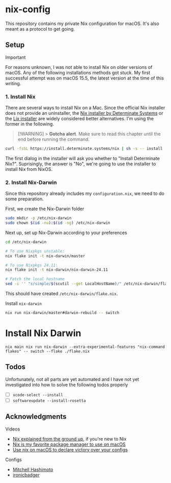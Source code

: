 # nix-config

This repository contains my private Nix configuration for macOS. It's also meant as a protocol to get going.

## Setup

> [!IMPORTANT]
> For reasons unknown, I was not able to install Nix on older versions of macOS. Any of the following installations methods got stuck. My first successful attempt was on macOS 15.5, the latest version at the time of this writing.

### 1. Install Nix

There are several ways to install Nix on a Mac. Since the official Nix installer does not provide an uninstaller, the [Nix installer by Determinate Systems](https://github.com/DeterminateSystems/nix-installer?tab=readme-ov-file#determinate-nix-installer) or the [Lix installer](https://lix.systems/install/#on-any-other-linuxmacos-system) are widely considered better alternatives. I'm using the former in the following.

> [!WARNING] > **Gotcha alert**. Make sure to read this chapter until the end before running the command.

```sh
curl -fsSL https://install.determinate.systems/nix | sh -s -- install
```

The first dialog in the installer will ask you whether to "Install Determinate Nix?". Suprisingly, the answer is "No", we're going to use the installer to install Nix from NixOS.

### 2. Install Nix-Darwin

Since this repository already includes my `configuration.nix`, we need to do some preparation.

First, we create the Nix-Darwin folder

```sh
sudo mkdir -p /etc/nix-darwin
sudo chown $(id -nu):$(id -ng) /etc/nix-darwin
```

Next up, set up Nix-Darwin according to your preferences

```sh
cd /etc/nix-darwin

# To use Nixpkgs unstable:
nix flake init -t nix-darwin/master

# To use Nixpkgs 24.11:
nix flake init -t nix-darwin/nix-darwin-24.11

# Patch the local hostname
sed -i '' "s/simple/$(scutil --get LocalHostName)/" /etc/nix-darwin/flake.nix
```

This should have created `/etc/nix-darwin/flake.nix`.

Install `nix-darwin`

```sh
nix run nix-darwin/master#darwin-rebuild -- switch
```

# Install Nix Darwin

```
nix main nix run nix-darwin --extra-experimental-features "nix-command flakes" -- switch --flake ./flake.nix
```

## Todos

Unfortunately, not all parts are yet automated and I have not yet investigated into how to solve the following todos properly

- [ ] `xcode-select --install`
- [ ] `softwareupdate --install-rosetta`

## Acknowledgments

Videos

- [Nix explained from the ground up](https://www.youtube.com/watch?v=5D3nUU1OVx8), if you're new to Nix
- [Nix is my favorite package manager to use on macOS](https://www.youtube.com/watch?v=Z8BL8mdzWHI)
- [Use nix on macOS to declare victory over your configs](https://www.youtube.com/watch?v=qUmZtC6ts0M)

Configs

- [Mitchell Hashimoto](https://github.com/mitchellh/nixos-config)
- [ironicbadger](https://github.com/ironicbadger/nix-config)
